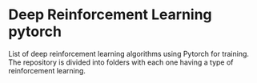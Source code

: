 # Deep Reinforcement Learning pytorch
List of deep reinforcement learning algorithms using Pytorch for training. The repository is divided into folders with each one having a type of reinforcement learning.
